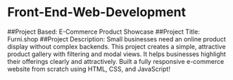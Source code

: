 # Front-End-Web-Development
##Project Based: E-Commerce Product Showcase
##Project Title: Furni.shop
##Project Description:
Small businesses need an online product display without complex 
backends. This project creates a simple, attractive product gallery with 
filtering and modal views. It helps businesses highlight their offerings 
clearly and attractively.
Built a fully responsive e-commerce website from scratch using HTML, CSS, and JavaScript!
